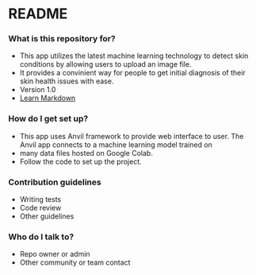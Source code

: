 # README #



### What is this repository for? ###

* This app utilizes the latest machine learning technology to detect skin conditions by allowing users to upload an image file.
* It provides a convinient way for people to get initial diagnosis of their skin health issues with ease.
* Version 1.0
* [Learn Markdown](https://bitbucket.org/tutorials/markdowndemo)

### How do I get set up? ###

* This app uses Anvil framework to provide web interface to user. The Anvil app connects to a machine learning model trained on 
* many data files hosted on Google Colab. 
* Follow the code to set up the project. 

### Contribution guidelines ###

* Writing tests
* Code review
* Other guidelines

### Who do I talk to? ###

* Repo owner or admin
* Other community or team contact